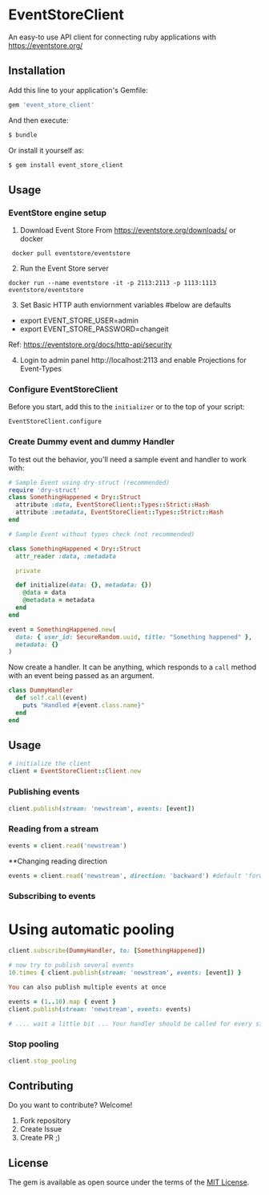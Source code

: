 # EventStoreClient

An easy-to use API client for connecting ruby applications with https://eventstore.org/

## Installation
Add this line to your application's Gemfile:

```ruby
gem 'event_store_client'
```

And then execute:
```bash
$ bundle
```

Or install it yourself as:
```bash
$ gem install event_store_client
```

## Usage

### EventStore engine setup

1. Download Event Store From https://eventstore.org/downloads/ or docker

` docker pull eventstore/eventstore`

2. Run the Event Store server

`docker run --name eventstore -it -p 2113:2113 -p 1113:1113 eventstore/eventstore`

3. Set Basic HTTP auth enviornment variables #below are defaults
  - export EVENT_STORE_USER=admin
  - export EVENT_STORE_PASSWORD=changeit

Ref: https://eventstore.org/docs/http-api/security

4. Login to admin panel http://localhost:2113 and enable Projections for Event-Types

### Configure EventStoreClient

Before you start, add this to the `initializer` or to the top of your script:

`EventStoreClient.configure`

### Create Dummy event and dummy Handler

To test out the behavior, you'll need a sample event and handler to work with:

```ruby
# Sample Event using dry-struct (recommended)
require 'dry-struct'
class SomethingHappened < Dry::Struct
  attribute :data, EventStoreClient::Types::Strict::Hash
  attribute :metadata, EventStoreClient::Types::Strict::Hash
end

# Sample Event without types check (not recommended)

class SomethingHappened < Dry::Struct
  attr_reader :data, :metadata

  private

  def initialize(data: {}, metadata: {})
    @data = data
    @metadata = metadata
  end
end

event = SomethingHappened.new(
  data: { user_id: SecureRandom.uuid, title: "Something happened" },
  metadata: {}
)
```

Now create a handler. It can be anything, which responds to a `call` method
with an event being passed as an argument.

```ruby
class DummyHandler
  def self.call(event)
    puts "Handled #{event.class.name}"
  end
end
```
## Usage

```ruby
# initialize the client
client = EventStoreClient::Client.new
```

### Publishing events

```ruby
client.publish(stream: 'newstream', events: [event])
```

### Reading from a stream

```ruby
events = client.read('newstream')
```

**Changing reading direction

```ruby
events = client.read('newstream', direction: 'backward') #default 'forward'
```

### Subscribing to events

# Using automatic pooling

```ruby
client.subscribe(DummyHandler, to: [SomethingHappened])

# now try to publish several events
10.times { client.publish(stream: 'newstream', events: [event]) }

You can also publish multiple events at once

events = (1..10).map { event }
client.publish(stream: 'newstream', events: events)

# .... wait a little bit ... Your handler should be called for every single event you publish
```

### Stop pooling

```ruby
client.stop_pooling
```

## Contributing

Do you want to contribute? Welcome!

1. Fork repository
2. Create Issue
3. Create PR ;)

## License

The gem is available as open source under the terms of the [MIT License](http://opensource.org/licenses/MIT).
